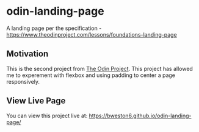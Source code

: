# odin-landing-page
A landing page per the specification - https://www.theodinproject.com/lessons/foundations-landing-page

## Motivation
This is the second project from [The Odin Project](https://www.theodinproject.com/lessons/foundations-landing-page). This project has allowed me to experement with flexbox and using padding to center a page responsively.

## View Live Page
You can view this project live at: https://bweston6.github.io/odin-landing-page/
